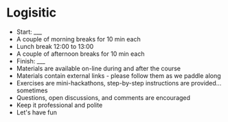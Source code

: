 # Logisitic

* Start: \_\_\_
* A couple of morning breaks for 10 min each
* Lunch break 12:00 to 13:00
* A couple of afternoon breaks for 10 min each
* Finish: \_\_\_
* Materials are available on-line during and after the course
* Materials contain external links - please follow them as we paddle along
* Exercises are mini-hackathons, step-by-step instructions are provided... sometimes
* Questions, open discussions, and comments are encouraged
* Keep it professional and polite
* Let's have fun




